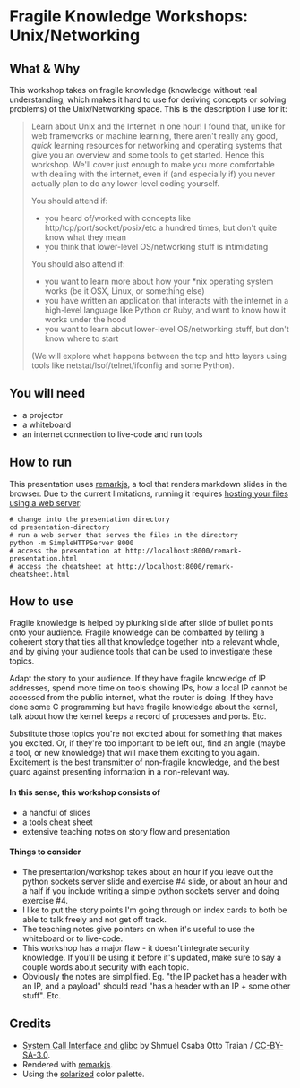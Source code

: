 # Fragile Knowledge Workshops: Unix/Networking

## What & Why
This workshop takes on fragile knowledge (knowledge without real understanding, which makes it hard to use for deriving concepts or solving problems) of the Unix/Networking space. This is the description I use for it:

> Learn about Unix and the Internet in one hour!
> I found that, unlike for web frameworks or machine learning, there aren't really any good, *quick* learning resources for networking and operating systems that give you an overview and some tools to get started. Hence this workshop. We'll cover just enough to make you more comfortable with dealing with the internet, even if (and especially if) you never actually plan to do any lower-level coding yourself.
>
> You should attend if:
> - you heard of/worked with concepts like http/tcp/port/socket/posix/etc a hundred times, but don't quite know what they mean
> - you think that lower-level OS/networking stuff is intimidating
>
> You should also attend if:
> - you want to learn more about how your \*nix operating system works (be it OSX, Linux, or something else)
> - you have written an application that interacts with the internet in a high-level language like Python or Ruby, and want to know how it works under the hood
> - you want to learn about lower-level OS/networking stuff, but don't know where to start
>
> (We will explore what happens between the tcp and http layers using tools like netstat/lsof/telnet/ifconfig and some Python).

## You will need
- a projector
- a whiteboard
- an internet connection to live-code and run tools

## How to run
This presentation uses [remarkjs](https://github.com/gnab/remark), a tool that renders markdown slides in the browser. Due to the current limitations, running it requires [hosting your files using a web server](https://github.com/gnab/remark/wiki#how-it-works):
```
# change into the presentation directory
cd presentation-directory
# run a web server that serves the files in the directory
python -m SimpleHTTPServer 8000
# access the presentation at http://localhost:8000/remark-presentation.html
# access the cheatsheet at http://localhost:8000/remark-cheatsheet.html
```

## How to use
Fragile knowledge is helped by plunking slide after slide of bullet points onto your audience. Fragile knowledge can be combatted by telling a coherent story that ties all that knowledge together into a relevant whole, and by giving your audience tools that can be used to investigate these topics.

Adapt the story to your audience. If they have fragile knowledge of IP addresses, spend more time on tools showing IPs, how a local IP cannot be accessed from the public internet, what the router is doing. If they have done some C programming but have fragile knowledge about the kernel, talk about how the kernel keeps a record of processes and ports. Etc.

Substitute those topics you're not excited about for something that makes you excited. Or, if they're too important to be left out, find an angle (maybe a tool, or new knowledge) that will make them exciting to you again. Excitement is the best transmitter of non-fragile knowledge, and the best guard against presenting information in a non-relevant way.

#### In this sense, this workshop consists of
- a handful of slides
- a tools cheat sheet
- extensive teaching notes on story flow and presentation

#### Things to consider
- The presentation/workshop takes about an hour if you leave out the python sockets server slide and exercise #4 slide, or about an hour and a half if you include writing a simple python sockets server and doing exercise #4.
- I like to put the story points I'm going through on index cards to both be able to talk freely and not get off track.
- The teaching notes give pointers on when it's useful to use the whiteboard or to live-code.
- This workshop has a major flaw - it doesn't integrate security knowledge. If you'll be using it before it's updated, make sure to say a couple words about security with each topic.
- Obviously the notes are simplified. Eg. "the IP packet has a header with an IP, and a payload" should read "has a header with an IP + some other stuff". Etc.

## Credits
- [System Call Interface and glibc](https://commons.wikimedia.org/wiki/File:Linux_kernel_System_Call_Interface_and_glibc.svg) by Shmuel Csaba Otto Traian / [CC-BY-SA-3.0](https://creativecommons.org/licenses/by-sa/3.0/).
- Rendered with [remarkjs](http://remarkjs.com).
- Using the [solarized](http://ethanschoonover.com/solarized) color palette.
